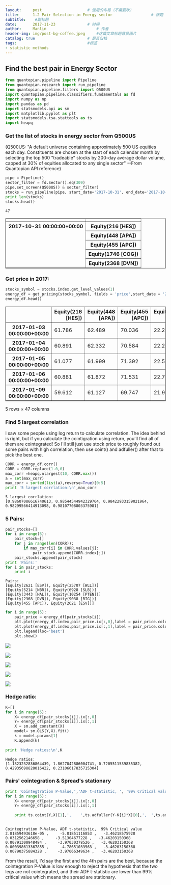 ```yaml
---
layout:     post   				    # 使用的布局（不需要改）
title:      1.2 Pair Selection in Energy sector 				# 标题 
subtitle:    #副标题
date:       2017-11-23 				# 时间
author:     Manlin 						# 作者
header-img: img/post-bg-coffee.jpeg 	#这篇文章标题背景图片
catalog: true 						# 是否归档
tags:								#标签
- statistic methods
---
```




## Find the best pair in Energy Sector


```python
from quantopian.pipeline import Pipeline
from quantopian.research import run_pipeline
from quantopian.pipeline.filters import Q500US
import quantopian.pipeline.classifiers.fundamentals as fd
import numpy as np
import pandas as pd
import statsmodels.api as sm
import matplotlib.pyplot as plt
import statsmodels.tsa.stattools as ts 
import heapq
```

### Get the list of stocks in energy sector from Q500US

(Q500US:
"A default universe containing approximately 500 US equities each day.
Constituents are chosen at the start of each calendar month by selecting the top 500 "tradeable" stocks by 200-day average dollar volume, capped at 30% of equities allocated to any single sector"
--From Quantopian API reference)


```python
pipe = Pipeline()
sector_filter = fd.Sector().eq(309)
pipe.set_screen(Q500US() & sector_filter)
stocks = run_pipeline(pipe, start_date='2017-10-31', end_date='2017-10-31')
print len(stocks)
stocks.head()
```

    47





<div>
<table border="1" class="dataframe">
  <thead>
    <tr style="text-align: right;">
      <th></th>
      <th></th>
    </tr>
  </thead>
  <tbody>
    <tr>
      <th rowspan="5" valign="top">2017-10-31 00:00:00+00:00</th>
      <th>Equity(216 [HES])</th>
    </tr>
    <tr>
      <th>Equity(448 [APA])</th>
    </tr>
    <tr>
      <th>Equity(455 [APC])</th>
    </tr>
    <tr>
      <th>Equity(1746 [COG])</th>
    </tr>
    <tr>
      <th>Equity(2368 [DVN])</th>
    </tr>
  </tbody>
</table>
</div>



### Get price in 2017:


```python
stocks_symbol = stocks.index.get_level_values(1)
energy_df = get_pricing(stocks_symbol, fields = 'price',start_date = '2017-01-01',end_date = '2017-10-31')
energy_df.head()
```




<div>
<table border="1" class="dataframe">
  <thead>
    <tr style="text-align: right;">
      <th></th>
      <th>Equity(216 [HES])</th>
      <th>Equity(448 [APA])</th>
      <th>Equity(455 [APC])</th>
      <th>Equity(1746 [COG])</th>
      <th>Equity(2368 [DVN])</th>
      <th>Equity(2564 [EOG])</th>
      <th>Equity(2587 [EQT])</th>
      <th>Equity(2621 [ESV])</th>
      <th>Equity(3443 [HAL])</th>
      <th>Equity(3620 [HFC])</th>
      <th>...</th>
      <th>Equity(34440 [CXO])</th>
      <th>Equity(39797 [OAS])</th>
      <th>Equity(40547 [TRGP])</th>
      <th>Equity(40852 [KMI])</th>
      <th>Equity(41636 [MPC])</th>
      <th>Equity(42251 [WPX])</th>
      <th>Equity(42788 [PSX])</th>
      <th>Equity(43512 [FANG])</th>
      <th>Equity(46240 [RICE])</th>
      <th>Equity(46989 [PE])</th>
    </tr>
  </thead>
  <tbody>
    <tr>
      <th>2017-01-03 00:00:00+00:00</th>
      <td>61.786</td>
      <td>62.489</td>
      <td>70.036</td>
      <td>22.248</td>
      <td>46.830</td>
      <td>102.790</td>
      <td>63.974</td>
      <td>10.161</td>
      <td>55.005</td>
      <td>32.396</td>
      <td>...</td>
      <td>136.64</td>
      <td>15.735</td>
      <td>53.841</td>
      <td>21.068</td>
      <td>51.792</td>
      <td>14.930</td>
      <td>84.650</td>
      <td>103.24</td>
      <td>20.40</td>
      <td>35.730</td>
    </tr>
    <tr>
      <th>2017-01-04 00:00:00+00:00</th>
      <td>60.891</td>
      <td>62.332</td>
      <td>70.584</td>
      <td>22.258</td>
      <td>47.267</td>
      <td>102.889</td>
      <td>65.073</td>
      <td>10.410</td>
      <td>55.212</td>
      <td>33.081</td>
      <td>...</td>
      <td>135.67</td>
      <td>16.235</td>
      <td>54.101</td>
      <td>21.190</td>
      <td>50.148</td>
      <td>15.260</td>
      <td>85.089</td>
      <td>103.50</td>
      <td>20.84</td>
      <td>35.880</td>
    </tr>
    <tr>
      <th>2017-01-05 00:00:00+00:00</th>
      <td>61.077</td>
      <td>61.999</td>
      <td>71.392</td>
      <td>22.527</td>
      <td>48.760</td>
      <td>103.465</td>
      <td>65.762</td>
      <td>10.927</td>
      <td>55.548</td>
      <td>32.560</td>
      <td>...</td>
      <td>135.13</td>
      <td>15.900</td>
      <td>54.826</td>
      <td>21.152</td>
      <td>49.952</td>
      <td>14.945</td>
      <td>84.592</td>
      <td>103.67</td>
      <td>20.99</td>
      <td>36.230</td>
    </tr>
    <tr>
      <th>2017-01-06 00:00:00+00:00</th>
      <td>60.881</td>
      <td>61.872</td>
      <td>71.531</td>
      <td>22.776</td>
      <td>48.421</td>
      <td>104.498</td>
      <td>65.233</td>
      <td>11.634</td>
      <td>56.003</td>
      <td>30.880</td>
      <td>...</td>
      <td>135.62</td>
      <td>15.590</td>
      <td>55.216</td>
      <td>21.278</td>
      <td>49.297</td>
      <td>14.560</td>
      <td>83.266</td>
      <td>103.64</td>
      <td>21.00</td>
      <td>36.605</td>
    </tr>
    <tr>
      <th>2017-01-09 00:00:00+00:00</th>
      <td>59.612</td>
      <td>61.127</td>
      <td>69.747</td>
      <td>21.985</td>
      <td>46.342</td>
      <td>102.313</td>
      <td>63.056</td>
      <td>11.644</td>
      <td>55.430</td>
      <td>29.858</td>
      <td>...</td>
      <td>134.65</td>
      <td>15.130</td>
      <td>54.454</td>
      <td>21.112</td>
      <td>48.406</td>
      <td>13.840</td>
      <td>81.930</td>
      <td>101.43</td>
      <td>20.04</td>
      <td>35.750</td>
    </tr>
  </tbody>
</table>
<p>5 rows × 47 columns</p>
</div>



### Find 5 largest correlation

I saw some people using log return to calculate correlation. The idea behind is right, but if you calculate the cointigration using return, you'll find all of them are cointegrated! So I'll still just use stock price to roughly found out some pairs with high correlation, then use coint() and adfuller() after that to pick the best one.


```python
CORR = energy_df.corr()
CORR = CORR.replace(1.0,0)
max_corr =heapq.nlargest(10, CORR.max())
a = set(max_corr)
max_corr = sorted(list(a),reverse=True)[0:5]
print '5 largest corrlation:\n',max_corr
```

    5 largest corrlation:
    [0.98607086616740613, 0.98544544942329704, 0.98422933159021964, 0.98299566414913098, 0.98107708803375981]


### 5 Pairs:


```python
pair_stocks=[]
for i in range(5):
    pair_stock=[]
    for j in range(len(CORR)):
        if max_corr[i] in CORR.values[j]:
            pair_stock.append(CORR.index[j])
    pair_stocks.append(pair_stock)
print 'Pairs:'
for i in pair_stocks:
    print i
```

    Pairs:
    [Equity(2621 [ESV]), Equity(25707 [WLL])]
    [Equity(5214 [NBR]), Equity(6928 [SLB])]
    [Equity(3443 [HAL]), Equity(10254 [PTEN])]
    [Equity(2368 [DVN]), Equity(9038 [RIG])]
    [Equity(455 [APC]), Equity(2621 [ESV])]



```python
for i in range(5):
    pair_price = energy_df[pair_stocks[i]]
    plt.plot(energy_df.index,pair_price.ix[:,0],label = pair_price.columns.values[0])
    plt.plot(energy_df.index,pair_price.ix[:,1],label = pair_price.columns.values[1])
    plt.legend(loc='best')
    plt.show()
```


![](https://ws3.sinaimg.cn/large/006tKfTcgy1flsptz3bj1j30ml0dejsm.jpg)



![](https://ws1.sinaimg.cn/large/006tKfTcgy1flspun9c94j30ml0det9h.jpg)



![](https://ws3.sinaimg.cn/large/006tKfTcgy1flspv1o3euj30ml0det9s.jpg)



![](https://ws1.sinaimg.cn/large/006tKfTcgy1flspvhhxskj30ml0dewfg.jpg)



![](https://ws2.sinaimg.cn/large/006tKfTcgy1flspvs4bkhj30ml0dewf9.jpg)


### Hedge ratio:


```python
K=[]
for i in range(5):
    X= energy_df[pair_stocks[i]].ix[:,0]
    Y= energy_df[pair_stocks[i]].ix[:,1]
    X = sm.add_constant(X)
    model= sm.OLS(Y,X).fit()
    k = model.params[1]
    K.append(k)
    
print 'Hedge ratios:\n',K 
```

    Hedge ratios:
    [1.1323232836864439, 1.8627042886004741, 0.7205511539835382, 0.42935698828016422, 0.23106617835715304]


### Pairs' cointegration & Spread's stationary


```python
print 'Cointegtration P-Value,','ADF t-statistic, ', '99% Critical value' 
for i in range(5):
    X= energy_df[pair_stocks[i]].ix[:,0]
    Y= energy_df[pair_stocks[i]].ix[:,1]
    
    print ts.coint(Y,X)[1],',    ',ts.adfuller(Y-K[i]*X)[0],',  ',ts.adfuller(Y-K[i]*X)[4]['1%']
  
```

    Cointegtration P-Value, ADF t-statistic,  99% Critical value
    2.81859493618e-05 ,     -5.81851116853 ,   -3.46218575928
    0.0312562146658 ,     -3.51304677228 ,   -3.46203150368
    0.00791300948484 ,     -3.97030378526 ,   -3.46203150368
    0.000398613367855 ,     -4.78651033563 ,   -3.46203150368
    0.00790375884328 ,     -3.97066349634 ,   -3.46203150368


From the result, I'd say the first and the 4th pairs are the best, because the cointegration P-Value is low enough to reject the hypothesis that the two legs are not cointegrated, and their ADF t-statistic are lower than 99% critical value which means the spread are stationary.
